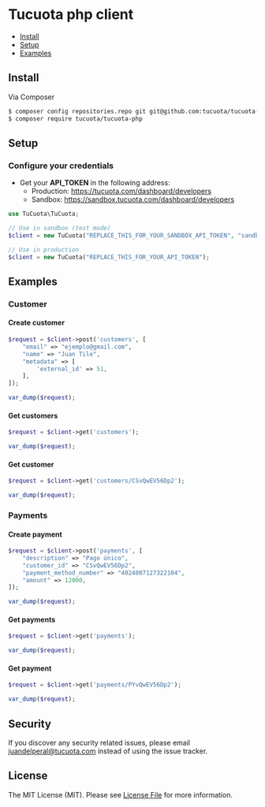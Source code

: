 # Tucuota php client

* [Install](#install)
* [Setup](#setup)
* [Examples](#examples)

<a name="install"></a>
## Install

Via Composer

``` bash
$ composer config repositories.repo git git@github.com:tucuota/tucuota-php.git
$ composer require tucuota/tucuota-php
```

<a name="setup"></a>
## Setup

### Configure your credentials

* Get your **API_TOKEN** in the following address:
    * Production: https://tucuota.com/dashboard/developers
    * Sandbox: https://sandbox.tucuota.com/dashboard/developers

```php
use TuCuota\TuCuota;

// Use in sandbox (test mode)
$client = new TuCuota("REPLACE_THIS_FOR_YOUR_SANDBOX_API_TOKEN", "sandbox");

// Use in production
$client = new TuCuota("REPLACE_THIS_FOR_YOUR_API_TOKEN");
```



<a name="examples"></a>
## Examples

### Customer

#### Create customer

```php
$request = $client->post('customers', [
    "email" => "ejemplo@gmail.com",
    "name" => "Juan Tile",
    "metadata" => [
        'external_id' => 51,
    ],
]);

var_dump($request);
```

#### Get customers
```php
$request = $client->get('customers');

var_dump($request);
```

#### Get customer
```php
$request = $client->get('customers/CSvQwEV56Dp2');

var_dump($request);
```



### Payments

#### Create payment

```php
$request = $client->post('payments', [
    "description" => "Pago único",
    "customer_id" => "CSvQwEV56Dp2",
    "payment_method_number" => "4024007127322104",
    "amount" => 12000,
]);

var_dump($request);
```

#### Get payments
```php
$request = $client->get('payments');

var_dump($request);
```

#### Get payment
```php
$request = $client->get('payments/PYvQwEV56Dp2');

var_dump($request);
```


## Security

If you discover any security related issues, please email juandelperal@tucuota.com instead of using the issue tracker.

## License

The MIT License (MIT). Please see [License File](LICENSE.md) for more information.